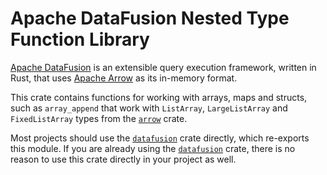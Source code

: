 <!---
  Licensed to the Apache Software Foundation (ASF) under one
  or more contributor license agreements.  See the NOTICE file
  distributed with this work for additional information
  regarding copyright ownership.  The ASF licenses this file
  to you under the Apache License, Version 2.0 (the
  "License"); you may not use this file except in compliance
  with the License.  You may obtain a copy of the License at

    http://www.apache.org/licenses/LICENSE-2.0

  Unless required by applicable law or agreed to in writing,
  software distributed under the License is distributed on an
  "AS IS" BASIS, WITHOUT WARRANTIES OR CONDITIONS OF ANY
  KIND, either express or implied.  See the License for the
  specific language governing permissions and limitations
  under the License.
-->

# Apache DataFusion Nested Type Function Library

[Apache DataFusion] is an extensible query execution framework, written in Rust, that uses [Apache Arrow] as its in-memory format.

This crate contains functions for working with arrays, maps and structs, such as `array_append` that work with
`ListArray`, `LargeListArray` and `FixedListArray` types from the [`arrow`] crate.

Most projects should use the [`datafusion`] crate directly, which re-exports
this module. If you are already using the [`datafusion`] crate, there is no
reason to use this crate directly in your project as well.

[Apache Arrow]: https://arrow.apache.org/
[Apache DataFusion]: https://datafusion.apache.org/
[`arrow`]: https://crates.io/crates/arrow
[`datafusion`]: https://crates.io/crates/datafusion
